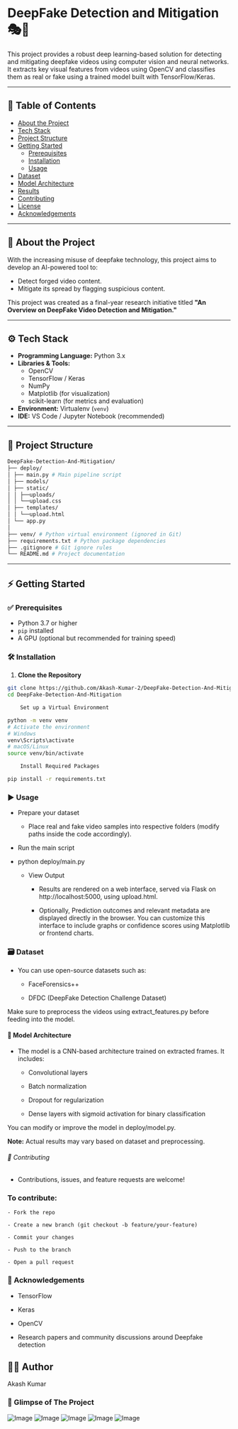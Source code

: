 # DeepFake Detection and Mitigation 🎭🧠

This project provides a robust deep learning-based solution for detecting and mitigating deepfake videos using computer vision and neural networks. It extracts key visual features from videos using OpenCV and classifies them as real or fake using a trained model built with TensorFlow/Keras.

---

## 📌 Table of Contents

- [About the Project](#about-the-project)
- [Tech Stack](#tech-stack)
- [Project Structure](#project-structure)
- [Getting Started](#getting-started)
  - [Prerequisites](#prerequisites)
  - [Installation](#installation)
  - [Usage](#usage)
- [Dataset](#dataset)
- [Model Architecture](#model-architecture)
- [Results](#results)
- [Contributing](#contributing)
- [License](#license)
- [Acknowledgements](#acknowledgements)

---

## 📖 About the Project

With the increasing misuse of deepfake technology, this project aims to develop an AI-powered tool to:

- Detect forged video content.
- Mitigate its spread by flagging suspicious content.

This project was created as a final-year research initiative titled **"An Overview on DeepFake Video Detection and Mitigation."**

---

## ⚙️ Tech Stack

- **Programming Language:** Python 3.x
- **Libraries & Tools:**
  - OpenCV
  - TensorFlow / Keras
  - NumPy
  - Matplotlib (for visualization)
  - scikit-learn (for metrics and evaluation)
- **Environment:** Virtualenv (`venv`)
- **IDE:** VS Code / Jupyter Notebook (recommended)

---

## 📁 Project Structure

```bash
DeepFake-Detection-And-Mitigation/
├── deploy/
│ ├── main.py # Main pipeline script
│ ├── models/
│ ├── static/
│ │ ├──uploads/
│ │ └──upload.css
│ ├── templates/
│ │ └──upload.html
│ └── app.py
│
├── venv/ # Python virtual environment (ignored in Git)
├── requirements.txt # Python package dependencies
├── .gitignore # Git ignore rules
└── README.md # Project documentation
```

---

## ⚡ Getting Started

### ✅ Prerequisites

- Python 3.7 or higher
- `pip` installed
- A GPU (optional but recommended for training speed)

### 🛠️ Installation

1. **Clone the Repository**

```bash
git clone https://github.com/Akash-Kumar-2/DeepFake-Detection-And-Mitigation.git
cd DeepFake-Detection-And-Mitigation

    Set up a Virtual Environment

python -m venv venv
# Activate the environment
# Windows
venv\Scripts\activate
# macOS/Linux
source venv/bin/activate

    Install Required Packages

pip install -r requirements.txt
```

### ▶️ Usage

- Prepare your dataset

  - Place real and fake video samples into respective folders (modify paths inside the code accordingly).

- Run the main script

- python deploy/main.py

  - View Output

    - Results are rendered on a web interface, served via Flask on http://localhost:5000, using upload.html.

    - Optionally, Prediction outcomes and relevant metadata are displayed directly in the browser. You can customize this interface to include graphs or confidence scores using Matplotlib or frontend charts.

### 🗃️ Dataset

- You can use open-source datasets such as:

  - FaceForensics++

  - DFDC (DeepFake Detection Challenge Dataset)

Make sure to preprocess the videos using extract_features.py before feeding into the model.

#### 🧠 Model Architecture

- The model is a CNN-based architecture trained on extracted frames. It includes:

  - Convolutional layers

  - Batch normalization

  - Dropout for regularization

  - Dense layers with sigmoid activation for binary classification

You can modify or improve the model in deploy/model.py.

<!--
# 📊 Results

#     Training Accuracy: ~92%

#     Validation Accuracy: ~88%

#     Binary Cross-Entropy Loss used as the loss function

#     Evaluation metrics: Precision, Recall, F1-Score
-->

**Note:** Actual results may vary based on dataset and preprocessing.

###### 🤝 Contributing

- Contributions, issues, and feature requests are welcome!

### To contribute:

    - Fork the repo

    - Create a new branch (git checkout -b feature/your-feature)

    - Commit your changes

    - Push to the branch

    - Open a pull request

<!--
### 📄 License

This project is licensed under the MIT License - see the LICENSE file for details.
-->

### 🙏 Acknowledgements

- TensorFlow

- Keras

- OpenCV

- Research papers and community discussions around Deepfake detection

## 👨‍💻 Author

Akash Kumar

### 📸 Glimpse of The Project

![Image](https://github.com/user-attachments/assets/da5adac2-f1a9-48a1-8529-9d8f86bee7ec)
![Image](https://github.com/user-attachments/assets/81752e1a-c266-4ca8-8ad6-d22caabae2c3)
![Image](https://github.com/user-attachments/assets/9b2904e9-e534-4e7e-b6f4-cee84e367537)
![Image](https://github.com/user-attachments/assets/f5c04c3e-90a6-4455-8e09-b17a44dad8bc)
![Image](https://github.com/user-attachments/assets/b5e0d7d5-de9f-46ef-9f0f-a9fee31bf80b)
